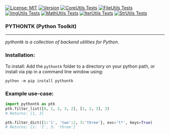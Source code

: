 [![License: MIT](https://img.shields.io/badge/License-MIT-blue.svg)](https://opensource.org/licenses/MIT)
[![Version](https://img.shields.io/badge/Version-0.7.2-blue.svg)](https://pypi.org/project/pythontk/)
[![CoreUtils Tests](https://img.shields.io/badge/CoreUtils-Failing-red.svg)](../test/ptk_test.py#CoreUtilsTest)
[![FileUtils Tests](https://img.shields.io/badge/FileUtils-Passing-brightgreen.svg)](../test/ptk_test.py#FileUtilsTest)
[![ImgUtils Tests](https://img.shields.io/badge/ImgUtils-Passing-brightgreen.svg)](../test/ptk_test.py#ImgUtilsTest)
[![MathUtils Tests](https://img.shields.io/badge/MathUtils-Passing-brightgreen.svg)](../test/ptk_test.py#MathUtilsTest)
[![IterUtils Tests](https://img.shields.io/badge/IterUtils-Passing-brightgreen.svg)](../test/ptk_test.py#IterUtilsTest)
[![StrUtils Tests](https://img.shields.io/badge/StrUtils-Passing-brightgreen.svg)](../test/ptk_test.py#StrUtilsTest)

### PYTHONTK (Python Toolkit)

---
<!-- short_description_start -->
*pythontk is a collection of backend utilities for Python.*
<!-- short_description_end -->

### Installation:

To install:
Add the `pythontk` folder to a directory on your python path, or
install via pip in a command line window using:
```
python -m pip install pythontk
```

### Example use-case:
```python
import pythontk as ptk
ptk.filter_list([0, 1, 2, 3, 2], [1, 2, 3], 2)
# Returns: [1, 3]

ptk.filter_dict({1:'1', 'two':2, 3:'three'}, exc='t*', keys=True)
# Returns: {1: '1', 3: 'three'}
```
